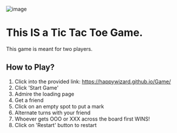 ![image](https://github.com/user-attachments/assets/af3b9e50-c592-4f08-8997-47c1b7a34855)

# This IS a Tic Tac Toe Game.

This game is meant for two players.

## How to Play?
1. Click into the provided link: https://happywizard.github.io/Game/
2. Click 'Start Game'
3. Admire the loading page
4. Get a friend
5. Click on an empty spot to put a mark
6. Alternate turns with your friend
7. Whoever gets OOO or XXX across the board first WINS!
8. Click on 'Restart' button to restart
